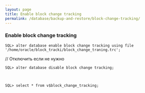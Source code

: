 ```yaml
---
layout: page
title: Enable block change tracking
permalink: /database/backup-and-restore/block-change-tracking/
---
```


### Enable block change tracking


    SQL> alter database enable block change tracking using file '/home/oracle/block_tracki/block_change_traning.trc';


// Отключить  если не нужно

    SQL> alter database disable block change tracking;

<br/>

    SQL> select * from v$block_change_tracking;

